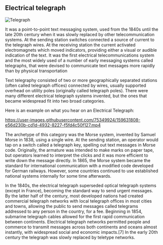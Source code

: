 ## Electrical telegraph 

![Telegraph](https://upload.wikimedia.org/wikipedia/commons/9/91/Morse_Telegraph_1837.jpg)

It was a point-to-point text messaging system, used from the 1840s until the late 20th century when it was slowly replaced by other telecommunication systems. At the sending station switches connected a source of current to the telegraph wires. At the receiving station the current activated electromagnets which moved indicators, providing either a visual or audible indication of the text. It was the first electrical telecommunications system and the most widely used of a number of early messaging systems called telegraphs, that were devised to communicate text messages more rapidly than by physical transportation

Text telegraphy consisted of two or more geographically separated stations (often called telegraph offices) connected by wires, usually supported overhead on utility poles (originally called telegraph poles). There were many different electrical telegraph systems invented, but the ones that became widespread fit into two broad categories.

Here is an example on what you hear on an Electrical Telegraph:


https://user-images.githubusercontent.com/75349924/159631808-e56d230b-cd1d-4932-8227-f5fd4c50f127.mp4


The archetype of this category was the Morse system, invented by Samuel Morse in 1838, using a single wire. At the sending station, an operator would tap on a switch called a telegraph key, spelling out text messages in Morse code. Originally, the armature was intended to make marks on paper tape, but operators learned to interpret the clicks and it was more efficient to write down the message directly. In 1865, the Morse system became the standard for international communication with a modified code developed for German railways. However, some countries continued to use established national systems internally for some time afterwards.

In the 1840s, the electrical telegraph superseded optical telegraph systems (except in France), becoming the standard way to send urgent messages. By the latter half of the century, most developed nations had created commercial telegraph networks with local telegraph offices in most cities and towns, allowing the public to send messages called telegrams addressed to any person in the country, for a fee. Beginning in 1854, submarine telegraph cables allowed for the first rapid communication between continents. Electrical telegraph networks permitted people and commerce to transmit messages across both continents and oceans almost instantly, with widespread social and economic impacts.[7] In the early 20th century the telegraph was slowly replaced by teletype networks. 
